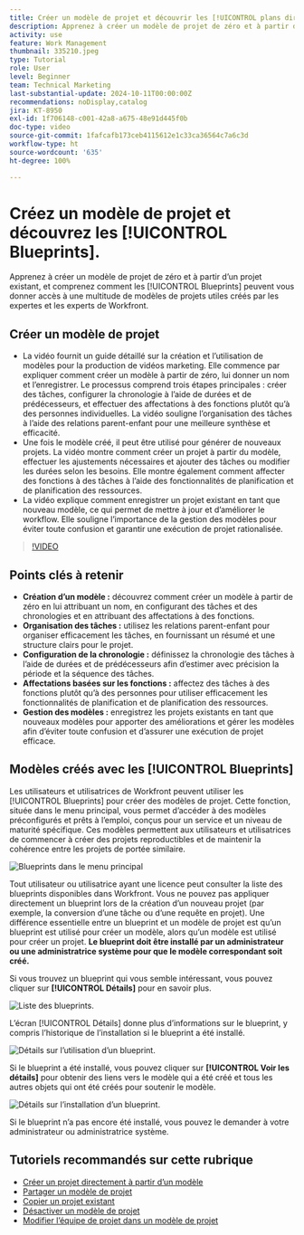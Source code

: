 ```yaml
---
title: Créer un modèle de projet et découvrir les [!UICONTROL plans directeurs]
description: Apprenez à créer un modèle de projet de zéro et à partir d’un projet existant, et comprenez comment les [!UICONTROL Blueprints] peuvent vous donner accès à une multitude de modèles de projets utiles créés par les expertes et les experts de Workfront.
activity: use
feature: Work Management
thumbnail: 335210.jpeg
type: Tutorial
role: User
level: Beginner
team: Technical Marketing
last-substantial-update: 2024-10-11T00:00:00Z
recommendations: noDisplay,catalog
jira: KT-8950
exl-id: 1f706148-c001-42a8-a675-48e91d445f0b
doc-type: video
source-git-commit: 1fafcafb173ceb4115612e1c33ca36564c7a6c3d
workflow-type: ht
source-wordcount: '635'
ht-degree: 100%

---
```


# Créez un modèle de projet et découvrez les [!UICONTROL Blueprints].


Apprenez à créer un modèle de projet de zéro et à partir d’un projet existant, et comprenez comment les [!UICONTROL Blueprints] peuvent vous donner accès à une multitude de modèles de projets utiles créés par les expertes et les experts de Workfront.

## Créer un modèle de projet

* La vidéo fournit un guide détaillé sur la création et l’utilisation de modèles pour la production de vidéos marketing. Elle commence par expliquer comment créer un modèle à partir de zéro, lui donner un nom et l’enregistrer. Le processus comprend trois étapes principales : créer des tâches, configurer la chronologie à l’aide de durées et de prédécesseurs, et effectuer des affectations à des fonctions plutôt qu’à des personnes individuelles. La vidéo souligne l’organisation des tâches à l’aide des relations parent-enfant pour une meilleure synthèse et efficacité.
* Une fois le modèle créé, il peut être utilisé pour générer de nouveaux projets. La vidéo montre comment créer un projet à partir du modèle, effectuer les ajustements nécessaires et ajouter des tâches ou modifier les durées selon les besoins. Elle montre également comment affecter des fonctions à des tâches à l’aide des fonctionnalités de planification et de planification des ressources.
* La vidéo explique comment enregistrer un projet existant en tant que nouveau modèle, ce qui permet de mettre à jour et d’améliorer le workflow. Elle souligne l’importance de la gestion des modèles pour éviter toute confusion et garantir une exécution de projet rationalisée.

>[!VIDEO](https://video.tv.adobe.com/v/335210/?quality=12&learn=on)

## Points clés à retenir

* **Création d’un modèle :** découvrez comment créer un modèle à partir de zéro en lui attribuant un nom, en configurant des tâches et des chronologies et en attribuant des affectations à des fonctions.
* **Organisation des tâches :** utilisez les relations parent-enfant pour organiser efficacement les tâches, en fournissant un résumé et une structure clairs pour le projet.
* **Configuration de la chronologie :** définissez la chronologie des tâches à l’aide de durées et de prédécesseurs afin d’estimer avec précision la période et la séquence des tâches.
* **Affectations basées sur les fonctions :** affectez des tâches à des fonctions plutôt qu’à des personnes pour utiliser efficacement les fonctionnalités de planification et de planification des ressources.
* **Gestion des modèles :** enregistrez les projets existants en tant que nouveaux modèles pour apporter des améliorations et gérer les modèles afin d’éviter toute confusion et d’assurer une exécution de projet efficace.


## Modèles créés avec les [!UICONTROL Blueprints]

Les utilisateurs et utilisatrices de Workfront peuvent utiliser les [!UICONTROL Blueprints] pour créer des modèles de projet. Cette fonction, située dans le menu principal, vous permet d’accéder à des modèles préconfigurés et prêts à l’emploi, conçus pour un service et un niveau de maturité spécifique. Ces modèles permettent aux utilisateurs et utilisatrices de commencer à créer des projets reproductibles et de maintenir la cohérence entre les projets de portée similaire.

![Blueprints dans le menu principal](assets/pt-blueprints-01.png)

Tout utilisateur ou utilisatrice ayant une licence peut consulter la liste des blueprints disponibles dans Workfront. Vous ne pouvez pas appliquer directement un blueprint lors de la création d’un nouveau projet (par exemple, la conversion d’une tâche ou d’une requête en projet). Une différence essentielle entre un blueprint et un modèle de projet est qu’un blueprint est utilisé pour créer un modèle, alors qu’un modèle est utilisé pour créer un projet. **Le blueprint doit être installé par un administrateur ou une administratrice système pour que le modèle correspondant soit créé.**

Si vous trouvez un blueprint qui vous semble intéressant, vous pouvez cliquer sur **[!UICONTROL Détails]** pour en savoir plus.

![Liste des blueprints](assets/pt-blueprints-02.png).

L’écran [!UICONTROL Détails] donne plus d’informations sur le blueprint, y compris l’historique de l’installation si le blueprint a été installé.

![Détails sur l’utilisation d’un blueprint](assets/pt-blueprints-03.png).

Si le blueprint a été installé, vous pouvez cliquer sur **[!UICONTROL Voir les détails]** pour obtenir des liens vers le modèle qui a été créé et tous les autres objets qui ont été créés pour soutenir le modèle.

![Détails sur l’installation d’un blueprint](assets/pt-blueprints-04.png).

Si le blueprint n’a pas encore été installé, vous pouvez le demander à votre administrateur ou administratrice système.

## Tutoriels recommandés sur cette rubrique

* [Créer un projet directement à partir d’un modèle](/help/manage-work/create-and-manage-project-templates/create-a-project-directly-from-a-template.md)
* [Partager un modèle de projet](/help/manage-work/create-and-manage-project-templates/share-a-project-template.md)
* [Copier un projet existant](/help/manage-work/manage-projects/copy-an-existing-project.md)
* [Désactiver un modèle de projet](/help/manage-work/create-and-manage-project-templates/deactivate-a-project-template.md)
* [Modifier l’équipe de projet dans un modèle de projet](/help/manage-work/create-and-manage-project-templates/edit-the-project-team-in-a-project-template.md)
